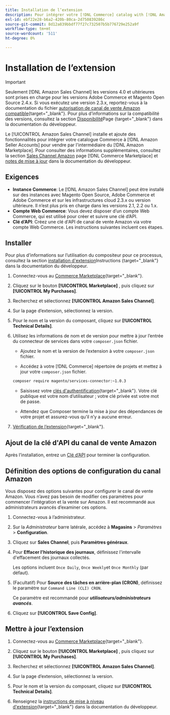 ```yaml
---
title: Installation de l’extension
description: Pour intégrer votre [!DNL Commerce] catalog with [!DNL Amazon Seller Accounts] et vendre par l'intermédiaire du [!DNL Amazon Marketplace], téléchargez et installez l’extension Sales Channel Amazon.
exl-id: ebf22e28-b6a2-420b-80ca-2d750839286c
source-git-commit: 8d12a839bbdf77f27c732507b5b776729e252a9f
workflow-type: tm+mt
source-wordcount: '511'
ht-degree: 0%

---
```


# Installation de l’extension

>[!IMPORTANT]
>
>Seulement [!DNL Amazon Sales Channel] les versions 4.0 et ultérieures sont prises en charge pour les versions Adobe Commerce et Magento Open Source 2.4.x. Si vous exécutez une version 2.3.x, reportez-vous à la documentation du fichier [autorisation de canal de vente Amazon compatible](https://docs.magento.com/user-guide/v2.3/sales-channels/amazon/amazon-sales-channel.html){target=&quot;_blank&quot;}. Pour plus d’informations sur la compatibilité des versions, consultez la section [Disponibilité](https://devdocs.magento.com/release/availability.html)Page {target=&quot;_blank&quot;} dans la documentation du développeur.

Le [!UICONTROL Amazon Sales Channel] installe et ajoute des fonctionnalités pour intégrer votre catalogue Commerce à [!DNL Amazon Seller Accounts] pour vendre par l&#39;intermédiaire du [!DNL Amazon Marketplace]. Pour consulter des informations supplémentaires, consultez la section [Sales Channel Amazon](https://marketplace.magento.com/magento-module-amazon.html) page [!DNL Commerce Marketplace] et [notes de mise à jour](https://devdocs.magento.com/extensions/amazon-sales/release-notes/) dans la documentation du développeur.

## Exigences

- **Instance Commerce**: Le [!DNL Amazon Sales Channel] peut être installé sur des instances avec Magento Open Source, Adobe Commerce et Adobe Commerce et sur les infrastructures cloud 2.3.x ou version ultérieure. Il n’est plus pris en charge dans les versions 2.1, 2.2 ou 1.x.
- **Compte Web Commerce**: Vous devez disposer d’un compte Web Commerce, qui est utilisé pour créer et suivre une clé d’API.
- **Clé d’API**: Créez une clé d&#39;API de canal de vente Amazon via votre compte Web Commerce. Les instructions suivantes incluent ces étapes.

## Installer

Pour plus d’informations sur l’utilisation du compositeur pour ce processus, consultez la section [installation d&#39;extension](https://devdocs.magento.com/extensions/install/)Instructions {target=&quot;_blank&quot;} dans la documentation du développeur.

1. Connectez-vous au [Commerce Marketplace](https://marketplace.magento.com/customer/account/){target=&quot;_blank&quot;}.

1. Cliquez sur le bouton **[!UICONTROL Marketplace]** , puis cliquez sur **[!UICONTROL My Purchases]**.

1. Recherchez et sélectionnez **[!UICONTROL Amazon Sales Channel]**.

1. Sur la page d’extension, sélectionnez la version.

1. Pour le nom et la version du composant, cliquez sur **[!UICONTROL Technical Details]**.

1. Utilisez les informations de nom et de version pour mettre à jour l’entrée du connecteur de services dans votre `composer.json` fichier.

   - Ajoutez le nom et la version de l’extension à votre `composer.json` fichier.

   - Accédez à votre [!DNL Commerce] répertoire de projets et mettez à jour votre `composer.json` fichier.

   ```bash
   composer require magento/services-connector:~1.0.3
   ```

   - Saisissez votre [clés d&#39;authentification](https://devdocs.magento.com/guides/v2.4/install-gde/prereq/connect-auth.html){target=&quot;_blank&quot;}. Votre clé publique est votre nom d’utilisateur ; votre clé privée est votre mot de passe.

   - Attendez que Composer termine la mise à jour des dépendances de votre projet et assurez-vous qu’il n’y a aucune erreur.


1. [Vérification de l’extension](https://devdocs.magento.com/extensions/install/#verify-the-extension){target=&quot;_blank&quot;}.

## Ajout de la clé d&#39;API du canal de vente Amazon

Après l’installation, entrez un [Clé d’API](./amazon-verify-api-key.md) pour terminer la configuration.

## Définition des options de configuration du canal Amazon

Vous disposez des options suivantes pour configurer le canal de vente Amazon. Vous n’avez pas besoin de modifier ces paramètres pour commencer l’intégration et la vente sur Amazon. Il est recommandé aux administrateurs avancés d’examiner ces options.

1. Connectez-vous à l’administrateur.

1. Sur la _Administrateur_ barre latérale, accédez à **Magasins** > _Paramètres_ > **Configuration**.

1. Cliquez sur **Sales Channel**, puis **Paramètres généraux**.

1. Pour **Effacer l&#39;historique des journaux**, définissez l&#39;intervalle d&#39;effacement des journaux collectés.

   Les options incluent `Once Daily`, `Once Weekly`et `Once Monthly` (par défaut).

1. (Facultatif) Pour **Source des tâches en arrière-plan (CRON)**, définissez le paramètre sur `Command Line (CLI) CRON`.

   Ce paramètre est recommandé pour **_utilisateurs/administrateurs avancés_**.

1. Cliquez sur **[!UICONTROL Save Config]**.

## Mettre à jour l’extension

1. Connectez-vous au [Commerce Marketplace](https://marketplace.magento.com/customer/account/){target=&quot;_blank&quot;}.

1. Cliquez sur le bouton **[!UICONTROL Marketplace]** , puis cliquez sur **[!UICONTROL My Purchases]**.

1. Recherchez et sélectionnez **[!UICONTROL Amazon Sales Channel]**.

1. Sur la page d’extension, sélectionnez la version.

1. Pour le nom et la version du composant, cliquez sur **[!UICONTROL Technical Details]**.

1. Renseignez la [instructions de mise à niveau d&#39;extension](https://devdocs.magento.com/extensions/install/#upgrade-an-extension){target=&quot;_blank&quot;} dans la documentation du développeur.
